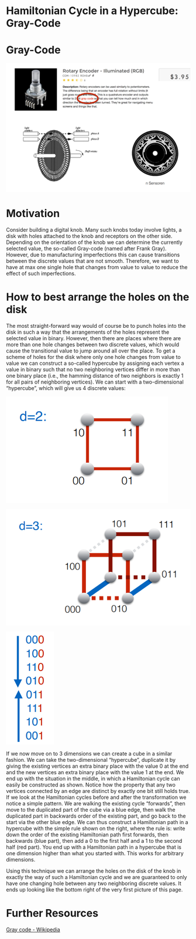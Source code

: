 # Hamiltonian Cycle in a Hypercube: Gray-Code

# Gray-Code

![2022-03-05_19-37.png](Hamiltonian%20Cycle%20in%20a%20Hypercube%20Gray-Code/2022-03-05_19-37.png)

# Motivation

Consider building a digital knob. Many such knobs today involve lights, a disk with holes attached to the knob and receptors on the other side. Depending on the orientation of the knob we can determine the currently selected value, the so-called Gray-code (named after Frank Gray). However, due to manufacturing imperfections this can cause transitions between the discrete values that are not smooth. Therefore, we want to have at max one single hole that changes from value to value to reduce the effect of such imperfections.

# How to best arrange the holes on the disk

The most straight-forward way would of course be to punch holes into the disk in such a way that the arrangements of the holes represent the selected value in binary. However, then there are places where there are more than one hole changes between two discrete values, which would cause the transitional value to jump around all over the place. To get a scheme of holes for the disk where only one hole changes from value to value we can construct a so-called hypercube by assigning each vertex a value in binary such that no two neighboring vertices differ in more than one binary place (i.e., the hamming distance of two neighbors is exactly 1 for all pairs of neighboring vertices). We can start with a two-dimensional “hypercube”, which will give us 4 discrete values:

![2022-03-05_19-21.png](Hamiltonian%20Cycle%20in%20a%20Hypercube%20Gray-Code/2022-03-05_19-21.png)

![2022-03-05_19-24.png](Hamiltonian%20Cycle%20in%20a%20Hypercube%20Gray-Code/2022-03-05_19-24.png)

![2022-03-05_19-31.png](Hamiltonian%20Cycle%20in%20a%20Hypercube%20Gray-Code/2022-03-05_19-31.png)

If we now move on to 3 dimensions we can create a cube in a similar fashion. We can take the two-dimensional “hypercube”, duplicate it by giving the existing vertices an extra binary place with the value 0 at the end and the new vertices an extra binary place with the value 1 at the end. We end up with the situation in the middle, in which a Hamiltonian cycle can easily be constructed as shown. Notice how the property that any two vertices connected by an edge are distinct by exactly one bit still holds true. If we look at the Hamiltonian cycles before and after the transformation we notice a simple pattern. We are walking the existing cycle “forwards”, then move to the duplicated part of the cube via a blue edge, then walk the duplicated part in backwards order of the existing part, and go back to the start via the other blue edge. We can thus construct a Hamiltonian path in a hypercube with the simple rule shown on the right, where the rule is: write down the order of the existing Hamiltonian path first forwards, then backwards (blue part), then add a 0 to the first half and a 1 to the second half (red part). You end up with a Hamiltonian path in a hypercube that is one dimension higher than what you started with. This works for arbitrary dimensions.

Using this technique we can arrange the holes on the disk of the knob in exactly the way of such a Hamiltonian cycle and we are guaranteed to only have one changing hole between any two neighboring discrete values. It ends up looking like the bottom right of the very first picture of this page.

# Further Resources

[Gray code - Wikipedia](https://en.wikipedia.org/wiki/Gray_code)